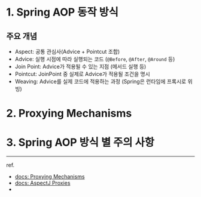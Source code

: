 # 1. Spring AOP 동작 방식
## 주요 개념
- Aspect: 공통 관심사(Advice + Pointcut 조합)
- Advice: 실행 시점에 따라 실행되는 코드 (`@Before`, `@After`, `@Around` 등)
- Join Point: Advice가 적용될 수 있는 지점 (메서드 실행 등)
- Pointcut: JoinPoint 중 실제로 Advice가 적용될 조건을 명시
- Weaving: Advice를 실제 코드에 적용하는 과정 (Spring은 런타임에 프록시로 위빙)


# 2. Proxying Mechanisms


# 3. Spring AOP 방식 별 주의 사항


---
ref.
- [docs: Proxying Mechanisms]()
- [docs: AspectJ Proxies]()
- []()